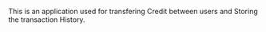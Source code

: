 This is an application used for transfering Credit between users and Storing the transaction History.
